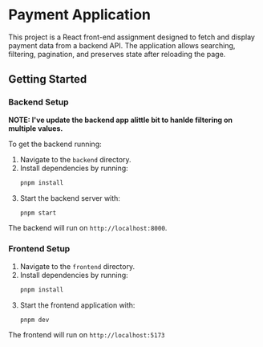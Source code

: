 # Payment Application

This project is a React front-end assignment designed to fetch and display payment data from a backend API. The application allows searching, filtering, pagination, and preserves state after reloading the page.

## Getting Started

### Backend Setup
**NOTE: I've update the backend app alittle bit to hanlde filtering on multiple values.**

To get the backend running:
1. Navigate to the `backend` directory.
2. Install dependencies by running:
    ```bash
    pnpm install
    ```
3. Start the backend server with:
    ```bash
    pnpm start
    ```

The backend will run on `http://localhost:8000`.

### Frontend Setup
1. Navigate to the `frontend` directory.
2. Install dependencies by running:
    ```bash
    pnpm install
    ```
3. Start the frontend application with:
    ```bash
    pnpm dev
    ```

The frontend will run on `http://localhost:5173`

